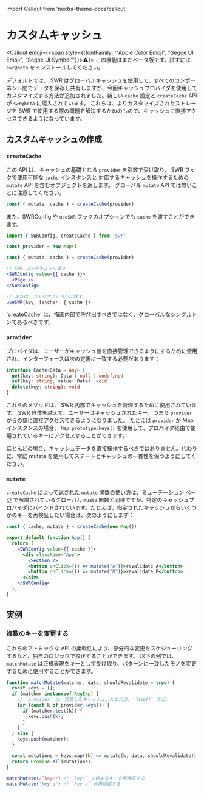 import Callout from 'nextra-theme-docs/callout'

# カスタムキャッシュ

<Callout emoji={<span style={{fontFamily: '"Apple Color Emoji", "Segoe UI Emoji", "Segoe UI Symbol"'}}>⚠️</span>}>
  この機能はまだベータ版です。試すには `swr@beta` をインストールしてください。
</Callout>

デフォルトでは、 SWR はグローバルキャッシュを使用して、すべてのコンポーネント間でデータを保存し共有しますが、今回キャッシュプロバイダを使用してカスタマイズする方法が追加されました。新しい `cache` 設定と `createCache` API が `swr@beta` に導入されています。
これらは、よりカスタマイズされたストレージを SWR で使用する際の問題を解決するためのもので、キャッシュに直接アクセスできるようになっています。

## カスタムキャッシュの作成

### `createCache`

この API は、キャッシュの基礎となる `provider` を引数で受け取り、 SWR フックで使用可能な `cache` インスタンスと
対応するキャッシュを操作するための `mutate` API を含むオブジェクトを返します。 グローバル `mutate` API では無いことに注意してください。

```js
const { mutate, cache } = createCache(provider)
```

また、SWRConfig や `useSWR` フックのオプションでも `cache` を渡すことができます。

```jsx
import { SWRConfig, createCache } from 'swr'

const provider = new Map()

const { mutate, cache } = createCache(provider)

// SWR コンテキストに渡す
<SWRConfig value={{ cache }}>
  <Page />
</SWRConfig>

// または、フックオプションに渡す
useSWR(key, fetcher, { cache })
```

<Callout emoji="🚨" background="bg-red-200 dark:text-gray-800">
  `createCache` は、描画内部で呼び出すべきではなく、グローバルなシングルトンであるべきです。
</Callout>

### `provider`

プロバイダは、ユーザーがキャッシュ値を直接管理できるようにするために使用され、インターフェースは次の定義に一致する必要があります：

```ts
interface Cache<Data = any> {
  get(key: string): Data | null | undefined
  set(key: string, value: Data): void
  delete(key: string): void
}
```

これらのメソッドは、 SWR 内部でキャッシュを管理するために使用されています。 SWR 自体を越えて、ユーザーはキャッシュされたキー、つまり `provider` からの値に直接アクセスできるようになりました。
たとえば `provider` が Map インスタンスの場合、 `Map.prototype.keys()` を使用して、プロバイダ経由で使用されているキーにアクセスすることができます。

<Callout emoji="🚨" background="bg-red-200 dark:text-gray-800">
  ほとんどの場合、キャッシュデータを直接操作するべきではありません。代わりに、常に mutate を使用してステートとキャッシュの一貫性を保つようにしてください。
</Callout>


### `mutate`

`createCache` によって返された `mutate` 関数の使い方は、[ミューテーション ページ](/docs/mutation) で解説されているグローバル `muate` 関数と同様ですが、特定のキャッシュプロバイダにバインドされています。たとえば、指定されたキャッシュからいくつかのキーを再検証したい場合は、次のようにします：

```jsx
const { cache, mutate } = createCache(new Map());

export default function App() {
  return (
    <SWRConfig value={{ cache }}>
      <div className="App">
        <Section />
        <button onClick={() => mutate("A")}>revalidate A</button>
        <button onClick={() => mutate("B")}>revalidate B</button>
      </div>
    </SWRConfig>
  );
}
```

## 実例

### 複数のキーを変更する

これらのアトミックな API の柔軟性により、部分的な変更をスケジューリングするなど、独自のロジックで校正することができます。
以下の例では、 `matchMutate` は正規表現をキーとして受け取り、パターンに一致したモノを変更するために使用することができます。

```js
function matchMutate(matcher, data, shouldRevalidate = true) {
  const keys = [];
  if (matcher instanceof RegExp) {
    // `provider` は、実装したキャッシュ。たとえば、 `Map()` など。
    for (const k of provider.keys()) {
      if (matcher.test(k)) {
        keys.push(k);
      }
    }
  } else {
    keys.push(matcher);
  }

  const mutations = keys.map((k) => mutate(k, data, shouldRevalidate));
  return Promise.all(mutations);
}

matchMutate(/^key-/) // `key-` で始まるキーを再検証する
matchMutate('key-a') // `key-a` の再検証する
```
